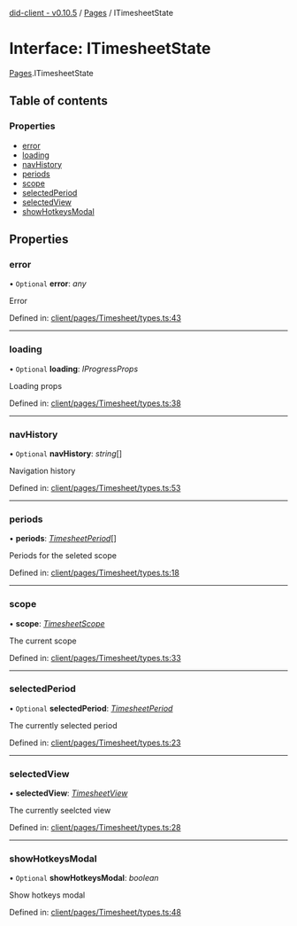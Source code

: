 [did-client - v0.10.5](../README.md) / [Pages](../modules/pages.md) / ITimesheetState

# Interface: ITimesheetState

[Pages](../modules/pages.md).ITimesheetState

## Table of contents

### Properties

- [error](pages.itimesheetstate.md#error)
- [loading](pages.itimesheetstate.md#loading)
- [navHistory](pages.itimesheetstate.md#navhistory)
- [periods](pages.itimesheetstate.md#periods)
- [scope](pages.itimesheetstate.md#scope)
- [selectedPeriod](pages.itimesheetstate.md#selectedperiod)
- [selectedView](pages.itimesheetstate.md#selectedview)
- [showHotkeysModal](pages.itimesheetstate.md#showhotkeysmodal)

## Properties

### error

• `Optional` **error**: *any*

Error

Defined in: [client/pages/Timesheet/types.ts:43](https://github.com/Puzzlepart/did/blob/dev/client/pages/Timesheet/types.ts#L43)

___

### loading

• `Optional` **loading**: *IProgressProps*

Loading props

Defined in: [client/pages/Timesheet/types.ts:38](https://github.com/Puzzlepart/did/blob/dev/client/pages/Timesheet/types.ts#L38)

___

### navHistory

• `Optional` **navHistory**: *string*[]

Navigation history

Defined in: [client/pages/Timesheet/types.ts:53](https://github.com/Puzzlepart/did/blob/dev/client/pages/Timesheet/types.ts#L53)

___

### periods

• **periods**: [*TimesheetPeriod*](../classes/pages.timesheetperiod.md)[]

Periods for the seleted scope

Defined in: [client/pages/Timesheet/types.ts:18](https://github.com/Puzzlepart/did/blob/dev/client/pages/Timesheet/types.ts#L18)

___

### scope

• **scope**: [*TimesheetScope*](../classes/pages.timesheetscope.md)

The current scope

Defined in: [client/pages/Timesheet/types.ts:33](https://github.com/Puzzlepart/did/blob/dev/client/pages/Timesheet/types.ts#L33)

___

### selectedPeriod

• `Optional` **selectedPeriod**: [*TimesheetPeriod*](../classes/pages.timesheetperiod.md)

The currently selected period

Defined in: [client/pages/Timesheet/types.ts:23](https://github.com/Puzzlepart/did/blob/dev/client/pages/Timesheet/types.ts#L23)

___

### selectedView

• **selectedView**: [*TimesheetView*](../modules/pages.md#timesheetview)

The currently seelcted view

Defined in: [client/pages/Timesheet/types.ts:28](https://github.com/Puzzlepart/did/blob/dev/client/pages/Timesheet/types.ts#L28)

___

### showHotkeysModal

• `Optional` **showHotkeysModal**: *boolean*

Show hotkeys modal

Defined in: [client/pages/Timesheet/types.ts:48](https://github.com/Puzzlepart/did/blob/dev/client/pages/Timesheet/types.ts#L48)
